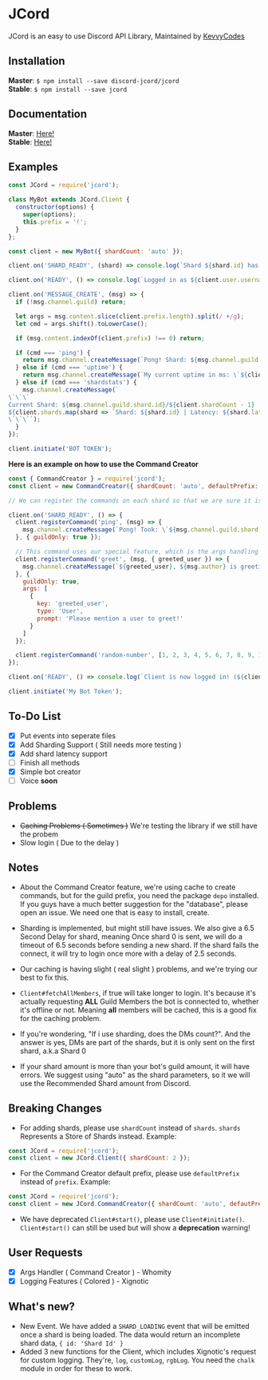 # JCord
JCord is an easy to use Discord API Library, Maintained by [KevvyCodes](https://github.com/KevvyCodes/)

## Installation
**Master**: `$ npm install --save discord-jcord/jcord`  
**Stable**: `$ npm install --save jcord`

## Documentation
**Master**: [Here!](https://jcord.js.org/master)  
**Stable**: [Here!](https://jcord.js.org/)

## Examples
```js
const JCord = require('jcord');

class MyBot extends JCord.Client {
  constructor(options) {
    super(options);
    this.prefix = '!';
  }
};

const client = new MyBot({ shardCount: 'auto' });

client.on('SHARD_READY', (shard) => console.log(`Shard ${shard.id} has been loaded and ready to receive other events.`));

client.on('READY', () => console.log(`Logged in as ${client.user.username}!`));

client.on('MESSAGE_CREATE', (msg) => {
  if (!msg.channel.guild) return;

  let args = msg.content.slice(client.prefix.length).split(/ +/g);
  let cmd = args.shift().toLowerCase();

  if (msg.content.indexOf(client.prefix) !== 0) return;

  if (cmd === 'ping') {
    return msg.channel.createMessage(`Pong! Shard: ${msg.channel.guild.shard.id} Took \`${msg.channel.guild.shard.latency}ms\``);
  } else if (cmd === 'uptime') {
    return msg.channel.createMessage(`My current uptime in ms: \`${client.uptime}ms\``);
  } else if (cmd === 'shardstats') {
    msg.channel.createMessage(`
\`\`\`
Current Shard: ${msg.channel.guild.shard.id}/${client.shardCount - 1}
${client.shards.map(shard => `Shard: ${shard.id} | Latency: ${shard.latency}ms`).join('\n')}
\`\`\``);
  }
});

client.initiate('BOT TOKEN');
```  

**Here is an example on how to use the Command Creator**  
```js
const { CommandCreator } = require('jcord');
const client = new CommandCreator({ shardCount: 'auto', defaultPrefix: '!' });

// We can register the commands on each shard so that we are sure it is being loaded/overwritten every time a shard is complete. You can also make this load without waiting for every shard to be finished by moving the code outside of the "SHARD_READY" event

client.on('SHARD_READY', () => {
  client.registerCommand('ping', (msg) => {
    msg.channel.createMessage(`Pong! Took: \`${msg.channel.guild.shard.latency}ms\``)
  }, { guildOnly: true });

  // This command uses our special feature, which is the args handling feature!
  client.registerCommand('greet', (msg, { greeted_user }) => {
    msg.channel.createMessage(`${greeted_user}, ${msg.author} is greeting you! :wave:`);
  }, {
    guildOnly: true,
    args: [
      {
        key: 'greeted_user',
        type: 'User',
        prompt: 'Please mention a user to greet!'
      }
    ]
  });

  client.registerCommand('random-number', [1, 2, 3, 4, 5, 6, 7, 8, 9, 10], { aliases: [ 'randomNum' ] });
});

client.on('READY', () => console.log(`Client is now logged in! (${client.user.tag} - ${client.user.id})`));

client.initiate('My Bot Token');
```

## To-Do List
- [x] Put events into seperate files  
- [x] Add Sharding Support ( Still needs more testing )  
- [x] Add shard latency support
- [ ] Finish all methods  
- [x] Simple bot creator
- [ ] Voice **soon**

## Problems
- ~~Caching Problems ( Sometimes )~~ We're testing the library if we still have the probem  
- Slow login ( Due to the delay )  

## Notes
- About the Command Creator feature, we're using cache to create commands, but for the guild prefix, you need the package `depo` installed. If you guys have a much better suggestion for the "database", please open an issue. We need one that is easy to install, create.

- Sharding is implemented, but might still have issues. We also give a 6.5 Second Delay for shard, meaning Once shard 0 is sent, we will do a timeout of 6.5 seconds before sending a new shard. If the shard fails the connect, it will try to login once more with a delay of 2.5 seconds.  

- Our caching is having slight ( real slight ) problems, and we're trying our best to fix this.  

- `Client#fetchAllMembers`, if true will take longer to login. It's because it's actually requesting **ALL** Guild Members the bot is connected to, whether it's offline or not. Meaning **all** members will be cached, this is a good fix for the caching problem.  

- If you're wondering, "If i use sharding, does the DMs count?". And the answer is yes, DMs are part of the shards, but it is only sent on the first shard, a.k.a Shard 0  

- If your shard amount is more than your bot's guild amount, it will have errors. We suggest using "auto" as the shard parameters, so it we will use the Recommended Shard amount from Discord.

## Breaking Changes
- For adding shards, please use `shardCount` instead of `shards`. `shards` Represents a Store of Shards instead. Example:  
```js
const JCord = require('jcord');
const client = new JCord.Client({ shardCount: 2 });
```  

- For the Command Creator default prefix, please use `defaultPrefix` instead of `prefix`. Example:  
```js
const JCord = require('jcord');
const client = new JCord.CommandCreator({ shardCount: 'auto', defautPrefix: '!' });
```  

- We have deprecated `Client#start()`, please use `Client#initiate()`. `Client#start()` can still be used but will show a **deprecation** warning!  

## User Requests
- [x] Args Handler ( Command Creator ) - Whomity  
- [x] Logging Features ( Colored ) - Xignotic

## What's new?
- New Event. We have added a `SHARD_LOADING` event that will be emitted once a shard is being loaded. The data would return an incomplete shard data, `{ id: 'Shard Id' }`  
- Added 3 new functions for the Client, which includes Xignotic's request for custom logging. They're, `log`, `customLog`, `rgbLog`. You need the `chalk` module in order for these to work.